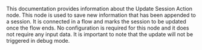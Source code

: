This documentation provides information about the Update Session Action node. This node is used to save new information that has been appended to a session. It is connected in a flow and marks the session to be updated once the flow ends. No configuration is required for this node and it does not require any input data. It is important to note that the update will not be triggered in debug mode.

